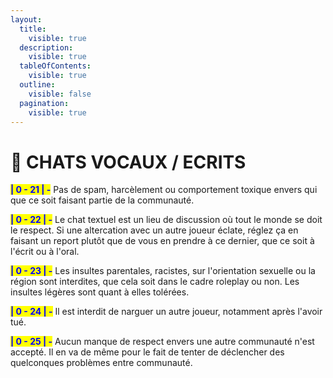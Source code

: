 ```yaml
---
layout:
  title:
    visible: true
  description:
    visible: true
  tableOfContents:
    visible: true
  outline:
    visible: false
  pagination:
    visible: true
---
```


# 💭 CHATS VOCAUX / ECRITS

<mark style="color:blue;">**| 0 - 21 | -**</mark> Pas de spam, harcèlement ou comportement toxique envers qui que ce soit faisant partie de la communauté.

<mark style="color:blue;">**| 0 - 22 | -**</mark> Le chat textuel est un lieu de discussion où tout le monde se doit le respect. Si une altercation avec un autre joueur éclate, réglez ça en faisant un report plutôt que de vous en prendre à ce dernier, que ce soit à l'écrit ou à l'oral.

<mark style="color:blue;">**| 0 - 23 | -**</mark> Les insultes parentales, racistes, sur l'orientation sexuelle ou la région sont interdites, que cela soit dans le cadre roleplay ou non. Les insultes légères sont quant à elles tolérées.

<mark style="color:blue;">**| 0 - 24 | -**</mark> Il est interdit de narguer un autre joueur, notamment après l'avoir tué.

<mark style="color:blue;">**| 0 - 25 | -**</mark> Aucun manque de respect envers une autre communauté n'est accepté. Il en va de même pour le fait de tenter de déclencher des quelconques problèmes entre communauté.
